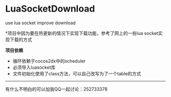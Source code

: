 # LuaSocketDownload
use lua socket improve download

*项目中因为要在热更新的情况下实现下载功能，参考了网上的一些lua socket实现下载的方式

**项目依赖**
* 循环依赖于cocos2dx中的scheduler
* 必须导入luasocket库
* 文件初始化使用了class方法，可以自己改写为了一个table的方式

****

有什么不明白的可以加我QQ一起讨论：252733378

